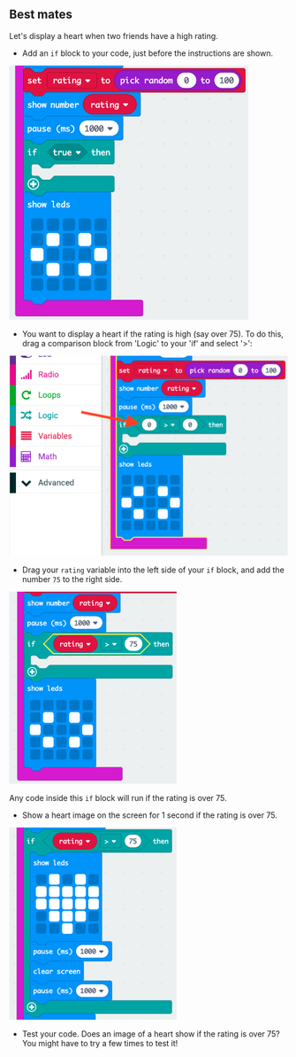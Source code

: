 ## Best mates

Let's display a heart when two friends have a high rating.

+ Add an `if` block to your code, just before the instructions are shown.

![screenshot](images/rate-if.png)

+ You want to display a heart if the rating is high (say over 75). To do this, drag a comparison block from 'Logic' to your 'if' and select '>':

![знімок екрану](images/rate-compare.png)

+ Drag your `rating` variable into the left side of your `if` block, and add the number `75` to the right side.

![скріншот](images/rate-75.png)

Any code inside this `if` block will run if the rating is over 75.

+ Show a heart image on the screen for 1 second if the rating is over 75.

![скріншот](images/rate-heart.png)

+ Test your code. Does an image of a heart show if the rating is over 75? You might have to try a few times to test it!